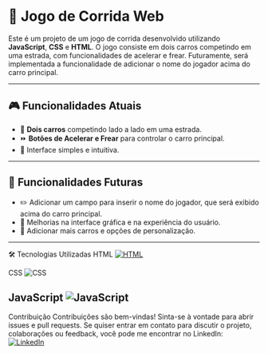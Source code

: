 # 🚗 Jogo de Corrida Web

Este é um projeto de um jogo de corrida desenvolvido utilizando **JavaScript**, **CSS** e **HTML**. O jogo consiste em dois carros competindo em uma estrada, com funcionalidades de acelerar e frear. Futuramente, será implementada a funcionalidade de adicionar o nome do jogador acima do carro principal.

----------------------

## 🎮 Funcionalidades Atuais

- 🚗 **Dois carros** competindo lado a lado em uma estrada.
- ⏩ **Botões de Acelerar e Frear** para controlar o carro principal.
- 🎨 Interface simples e intuitiva.

----------------------

## 🚀 Funcionalidades Futuras

- ✏️ Adicionar um campo para inserir o nome do jogador, que será exibido acima do carro principal.
- 🎨 Melhorias na interface gráfica e na experiência do usuário.
- 🚗 Adicionar mais carros e opções de personalização.

----------------------
🛠️ Tecnologias Utilizadas
HTML
[![HTML](https://img.shields.io/badge/HTML-5-orange?logo=html5)](https://img.shields.io/badge/HTML5-E34F26?style=for-the-badge&logo=html5&logoColor=white
)
  
CSS
![CSS](https://img.shields.io/badge/CSS-3-blue?logo=css3)

JavaScript
 ![JavaScript](https://img.shields.io/badge/JavaScript-ES6-yellow?logo=javascript)
--------------------
 Contribuição
Contribuições são bem-vindas! Sinta-se à vontade para abrir issues e pull requests.
Se quiser entrar em contato para discutir o projeto, colaborações ou feedback, você pode me encontrar no LinkedIn:
[![LinkedIn](https://img.shields.io/badge/LinkedIn-Connect-blue?logo=linkedin)](https://www.linkedin.com/in/guilherme-rfmartins/)
